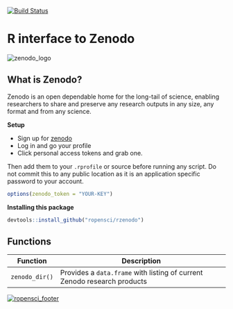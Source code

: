 [![Build Status](https://travis-ci.org/ropensci/rzenodo.png?branch=master)](https://travis-ci.org/ropensci/rzenodo)

# R interface to Zenodo  
![zenodo_logo](https://zenodo.org/img/zenodo.svg)

## What is Zenodo?
Zenodo is an open dependable home for the long-tail of science, enabling researchers to share and preserve any research outputs in any size, any format and from any science.

__Setup__
* Sign up for [zenodo](https://zenodo.org/youraccount/register)
* Log in and go your profile
* Click personal access tokens and grab one.

Then add them to your `.rprofile` or source before running any script. Do not commit this to any public location as it is an application specific password to your account.

```r
options(zenodo_token = "YOUR-KEY")
```


__Installing this package__

```r
devtools::install_github("ropensci/rzenodo")
```

## Functions

| Function  | Description  |
|---|---|
| `zenodo_dir()` | Provides a `data.frame` with listing of current Zenodo research products

[![ropensci_footer](http://ropensci.org/public_images/github_footer.png)](http://ropensci.org)
